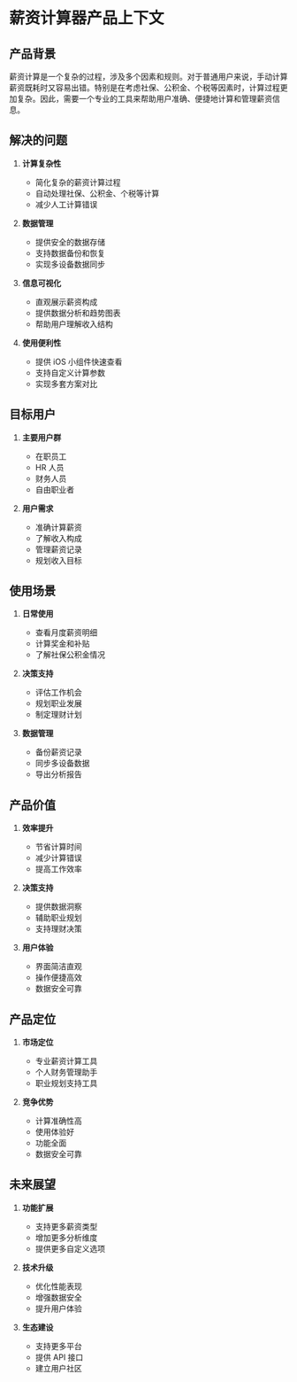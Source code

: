 # 薪资计算器产品上下文

## 产品背景

薪资计算是一个复杂的过程，涉及多个因素和规则。对于普通用户来说，手动计算薪资既耗时又容易出错。特别是在考虑社保、公积金、个税等因素时，计算过程更加复杂。因此，需要一个专业的工具来帮助用户准确、便捷地计算和管理薪资信息。

## 解决的问题

1. **计算复杂性**

   - 简化复杂的薪资计算过程
   - 自动处理社保、公积金、个税等计算
   - 减少人工计算错误

2. **数据管理**

   - 提供安全的数据存储
   - 支持数据备份和恢复
   - 实现多设备数据同步

3. **信息可视化**

   - 直观展示薪资构成
   - 提供数据分析和趋势图表
   - 帮助用户理解收入结构

4. **使用便利性**
   - 提供 iOS 小组件快速查看
   - 支持自定义计算参数
   - 实现多套方案对比

## 目标用户

1. **主要用户群**

   - 在职员工
   - HR 人员
   - 财务人员
   - 自由职业者

2. **用户需求**
   - 准确计算薪资
   - 了解收入构成
   - 管理薪资记录
   - 规划收入目标

## 使用场景

1. **日常使用**

   - 查看月度薪资明细
   - 计算奖金和补贴
   - 了解社保公积金情况

2. **决策支持**

   - 评估工作机会
   - 规划职业发展
   - 制定理财计划

3. **数据管理**
   - 备份薪资记录
   - 同步多设备数据
   - 导出分析报告

## 产品价值

1. **效率提升**

   - 节省计算时间
   - 减少计算错误
   - 提高工作效率

2. **决策支持**

   - 提供数据洞察
   - 辅助职业规划
   - 支持理财决策

3. **用户体验**
   - 界面简洁直观
   - 操作便捷高效
   - 数据安全可靠

## 产品定位

1. **市场定位**

   - 专业薪资计算工具
   - 个人财务管理助手
   - 职业规划支持工具

2. **竞争优势**
   - 计算准确性高
   - 使用体验好
   - 功能全面
   - 数据安全可靠

## 未来展望

1. **功能扩展**

   - 支持更多薪资类型
   - 增加更多分析维度
   - 提供更多自定义选项

2. **技术升级**

   - 优化性能表现
   - 增强数据安全
   - 提升用户体验

3. **生态建设**
   - 支持更多平台
   - 提供 API 接口
   - 建立用户社区
